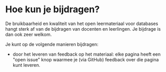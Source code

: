 # Hoe kun je bijdragen?

De bruikbaarheid en kwaliteit van het open leermateriaal voor databases hangt sterk af van de bijdragen van docenten en leerlingen. Je bijdrage is dan ook zeer welkom.

Je kunt op de volgende manieren bijdragen:

*  door het leveren van feedback op het materiaal: elke pagina heeft een "open issue" knop waarmee je (via GitHub) feedback over die pagina kunt leveren.

